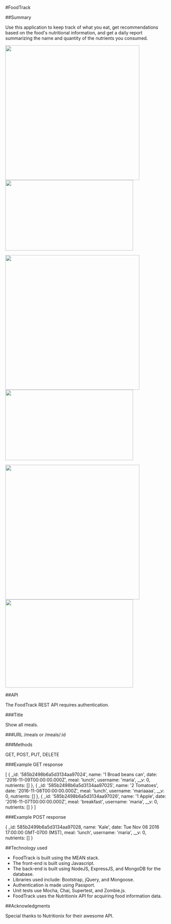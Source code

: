 #FoodTrack

##Summary 

Use this application to keep track of what you eat, get recommendations based on the food's nutritional information, and get a daily report summarizing the name and quantity of the nutrients you consumed. 

<img src = "https://cloud.githubusercontent.com/assets/16930791/21410460/165b4230-c79e-11e6-91f1-ef96a668f79f.jpg" width="420"/> <img src = "https://cloud.githubusercontent.com/assets/16930791/21410726/34c8c218-c7a0-11e6-8e54-ea20d56a9e07.jpg" width="400" height="220"/>

<img src = "https://cloud.githubusercontent.com/assets/16930791/21409707/e52bb6f4-c798-11e6-9959-5b213153859a.jpg" width="420"/> <img src = "https://cloud.githubusercontent.com/assets/16930791/21409710/ea5c8252-c798-11e6-96b8-91c40491dce9.jpg" width = "400" height="220"/>

<img src = "https://cloud.githubusercontent.com/assets/16930791/21409722/047c1e9a-c799-11e6-9f8b-a6a235929738.jpg" width="420"/> <img src = "https://cloud.githubusercontent.com/assets/16930791/21409724/0604f8c2-c799-11e6-9afe-9d5f07cf99a0.jpg" width = "400" height="275"/>

##API 

The FoodTrack REST API requires authentication.

###Title

Show all meals.

###URL
/meals
or
/meals/:id

###Methods

GET, POST, PUT, DELETE

###Example GET response

[ { _id: '585b2498b6a5d3134aa97024',
    name: '1 Broad beans can',
    date: '2016-11-09T00:00:00.000Z',
    meal: 'lunch',
    username: 'maria',
    __v: 0,
    nutrients: [] },
  { _id: '585b2498b6a5d3134aa97025',
    name: '2 Tomatoes',
    date: '2016-11-08T00:00:00.000Z',
    meal: 'lunch',
    username: 'mariaaaa',
    __v: 0,
    nutrients: [] },
  { _id: '585b2498b6a5d3134aa97026',
    name: '1 Apple',
    date: '2016-11-07T00:00:00.000Z',
    meal: 'breakfast',
    username: 'maria',
    __v: 0,
    nutrients: [] } ]
    
 
###Example POST response
 
 { _id: 585b2499b6a5d3134aa97028,
  name: 'Kale',
  date: Tue Nov 08 2016 17:00:00 GMT-0700 (MST),
  meal: 'lunch',
  username: 'maria',
  __v: 0,
  nutrients: [] }

##Technology used

- FoodTrack is built using the MEAN stack. 
- The front-end is built using Javascript.
- The back-end is built using NodeJS, ExpressJS, and MongoDB for the database.
- Libraries used include: Bootstrap, jQuery, and Mongoose.
- Authentication is made using Passport.
- Unit tests use Mocha, Chai, Supertest, and Zombie.js.
- FoodTrack uses the Nutritionix API for acquiring food information data.

##Acknowledgments

Special thanks to Nutritionix for their awesome API. 
